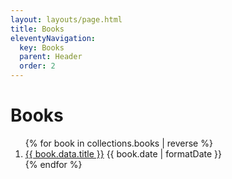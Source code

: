 ```yaml
---
layout: layouts/page.html
title: Books
eleventyNavigation:
  key: Books
  parent: Header
  order: 2
---
```


# Books

<ol class="flex gap-4 flex-col">
{% for book in collections.books | reverse %}
  <li class="flex flex-col md:justify-between md:flex-wrap md:flex-row">
    <a href="{{book.url}}">{{ book.data.title }}</a>
    <time dateTime="{{book.date | formatDate }}" >{{ book.date | formatDate }}</time>
  </li>
{% endfor %}
</ol>
